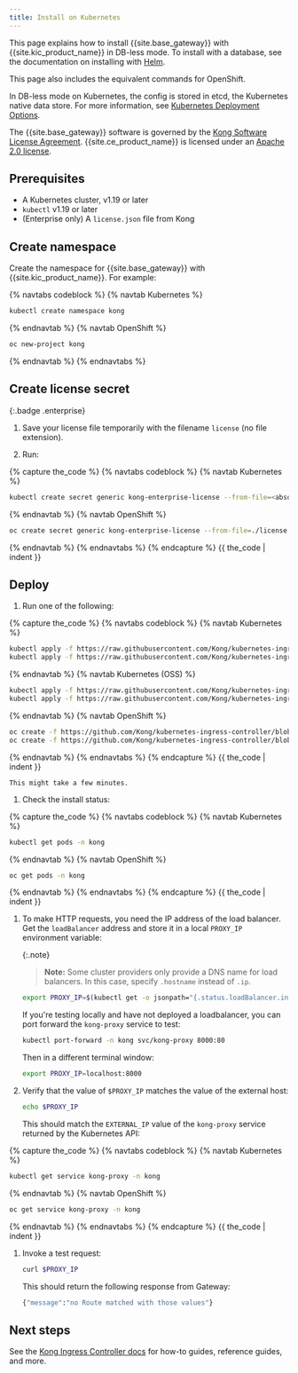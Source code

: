 ```yaml
---
title: Install on Kubernetes
---
```


This page explains how to install {{site.base_gateway}} with {{site.kic_product_name}} in DB-less mode. To install with a database, see the documentation on installing with [Helm](/gateway/{{page.kong_version}}/install/kubernetes/helm-quickstart).

This page also includes the equivalent commands for OpenShift.

In DB-less mode on Kubernetes, the config is stored in etcd, the Kubernetes native data store. For more information, see [Kubernetes Deployment Options](/gateway/{{page.kong_version}}/install/kubernetes/deployment-options).

The {{site.base_gateway}} software is governed by the
[Kong Software License Agreement](https://konghq.com/kongsoftwarelicense).
{{site.ce_product_name}} is licensed under an
[Apache 2.0 license](https://github.com/Kong/kong/blob/master/LICENSE).

## Prerequisites

- A Kubernetes cluster, v1.19 or later
- `kubectl` v1.19 or later
- (Enterprise only) A `license.json` file from Kong

## Create namespace

Create the namespace for {{site.base_gateway}} with {{site.kic_product_name}}. For example:

{% navtabs codeblock %}
{% navtab Kubernetes %}
```sh
kubectl create namespace kong
```
{% endnavtab %}
{% navtab OpenShift %}
```sh
oc new-project kong
```
{% endnavtab %}
{% endnavtabs %}

## Create license secret
{:.badge .enterprise}

1.  Save your license file temporarily with the filename `license` (no file extension).

1.  Run:

{% capture the_code %}
{% navtabs codeblock %}
{% navtab Kubernetes %}
```sh
kubectl create secret generic kong-enterprise-license --from-file=<absolute-path-to>/license -n kong
```
{% endnavtab %}
{% navtab OpenShift %}
```sh
oc create secret generic kong-enterprise-license --from-file=./license -n kong
```
{% endnavtab %}
{% endnavtabs %}
{% endcapture %}
{{ the_code | indent }}

## Deploy

1.  Run one of the following:

{% capture the_code %}
{% navtabs codeblock %}
{% navtab Kubernetes %}
```sh
kubectl apply -f https://raw.githubusercontent.com/Kong/kubernetes-ingress-controller/{{page.kong_version}}/deploy/single/all-in-one-dbless-k4k8s-enterprise.yaml
kubectl apply -f https://raw.githubusercontent.com/Kong/kubernetes-ingress-controller/v{{page.kong_version | replace: ".x" ".0" }}/deploy/single/all-in-one-dbless-k4k8s-enterprise.yaml
```
{% endnavtab %}
{% navtab Kubernetes (OSS) %}
```sh
kubectl apply -f https://raw.githubusercontent.com/Kong/kubernetes-ingress-controller/blob/{{page.kong_version}}/deploy/single/all-in-one-dbless.yaml
kubectl apply -f https://raw.githubusercontent.com/Kong/kubernetes-ingress-controller/blob/v{{page.kong_version | replace: ".x" ".0" }}/deploy/single/all-in-one-dbless.yaml
```
{% endnavtab %}
{% navtab OpenShift %}
```sh
oc create -f https://github.com/Kong/kubernetes-ingress-controller/blob/{{page.kong_version}}/deploy/single/all-in-one-dbless-k4k8s-enterprise.yaml
oc create -f https://github.com/Kong/kubernetes-ingress-controller/blob/v{{page.kong_version | replace: ".x" ".0" }}/deploy/single/all-in-one-dbless-k4k8s-enterprise.yaml
```
{% endnavtab %}
{% endnavtabs %}
{% endcapture %}
{{ the_code | indent }}

    This might take a few minutes.

1.  Check the install status:

{% capture the_code %}
{% navtabs codeblock %}
{% navtab Kubernetes %}
```sh
kubectl get pods -n kong
```
{% endnavtab %}
{% navtab OpenShift %}
```sh
oc get pods -n kong
```
{% endnavtab %}
{% endnavtabs %}
{% endcapture %}
{{ the_code | indent }}

1.  To make HTTP requests, you need the IP address of the load balancer. Get the `loadBalancer` address and store it in a local `PROXY_IP` environment variable:

    {:.note}
    > **Note:** Some cluster providers only provide a DNS name for load balancers. In this case, specify `.hostname` instead of `.ip`.

    ```sh
    export PROXY_IP=$(kubectl get -o jsonpath="{.status.loadBalancer.ingress[0].ip}" service -n kong kong-proxy)
    ```

    If you're testing locally and have not deployed a loadbalancer, you can port forward the `kong-proxy` service to test:

    ```sh
    kubectl port-forward -n kong svc/kong-proxy 8000:80
    ```

    Then in a different terminal window:

    ```sh
    export PROXY_IP=localhost:8000
    ```

1.  Verify that the value of `$PROXY_IP` matches the value of the external host:

    ```sh
    echo $PROXY_IP
    ```

    This should match the `EXTERNAL_IP` value of the `kong-proxy` service returned by the Kubernetes API:

{% capture the_code %}
{% navtabs codeblock %}
{% navtab Kubernetes %}
```sh
kubectl get service kong-proxy -n kong
```
{% endnavtab %}
{% navtab OpenShift %}
```sh
oc get service kong-proxy -n kong
```
{% endnavtab %}
{% endnavtabs %}
{% endcapture %}
{{ the_code | indent }}

1. Invoke a test request:
    ```sh
    curl $PROXY_IP
    ```

    This should return the following response from Gateway:

    ```sh
    {"message":"no Route matched with those values"}
    ```

## Next steps

See the [Kong Ingress Controller docs](/kubernetes-ingress-controller/) for  how-to guides, reference guides, and more.
